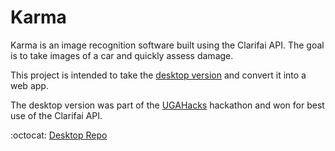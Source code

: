 # Karma 

Karma is an image recognition software built using the Clarifai API. The goal is to take images of a car and quickly assess damage. 

This project is intended to take the [desktop version](http://devpost.com/software/ugahacksrepo) and convert it into a web app. 

The desktop version was part of the [UGAHacks](http://ugahacks.devpost.com/) hackathon and won for best use of the Clarifai API.

:octocat: [Desktop Repo](https://github.com/mhijazi1/Karma-hackathon)
